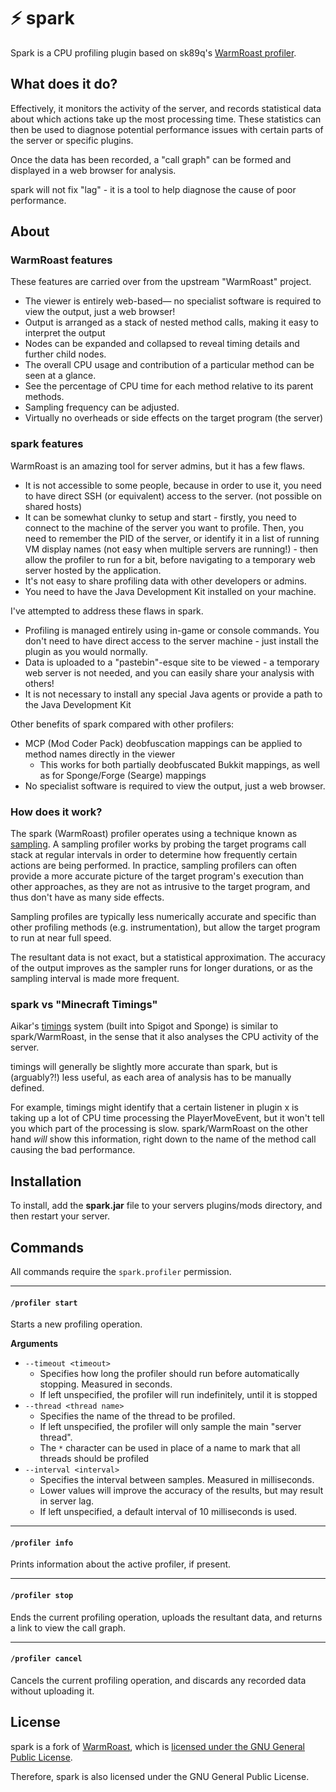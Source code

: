 # :zap: spark
Spark is a CPU profiling plugin based on sk89q's [WarmRoast profiler](https://github.com/sk89q/WarmRoast).

## What does it do?

Effectively, it monitors the activity of the server, and records statistical data about which actions take up the most processing time. These statistics can then be used to diagnose potential performance issues with certain parts of the server or specific plugins.

Once the data has been recorded, a "call graph" can be formed and displayed in a web browser for analysis.

spark will not fix "lag" - it is a tool to help diagnose the cause of poor performance.

## About

### WarmRoast features

These features are carried over from the upstream "WarmRoast" project.

* The viewer is entirely web-based— no specialist software is required to view the output, just a web browser!
* Output is arranged as a stack of nested method calls, making it easy to interpret the output
* Nodes can be expanded and collapsed to reveal timing details and further child nodes.
* The overall CPU usage and contribution of a particular method can be seen at a glance.
* See the percentage of CPU time for each method relative to its parent methods.
* Sampling frequency can be adjusted.
* Virtually no overheads or side effects on the target program (the server)

### spark features

WarmRoast is an amazing tool for server admins, but it has a few flaws.

* It is not accessible to some people, because in order to use it, you need to have direct SSH (or equivalent) access to the server. (not possible on shared hosts)
* It can be somewhat clunky to setup and start - firstly, you need to connect to the machine of the server you want to profile. Then, you need to remember the PID of the server, or identify it in a list of running VM display names (not easy when multiple servers are running!) - then allow the profiler to run for a bit, before navigating to a temporary web server hosted by the application.
* It's not easy to share profiling data with other developers or admins.
* You need to have the Java Development Kit installed on your machine.

I've attempted to address these flaws in spark.

* Profiling is managed entirely using in-game or console commands. You don't need to have direct access to the server machine - just install the plugin as you would normally.
* Data is uploaded to a "pastebin"-esque site to be viewed - a temporary web server is not needed, and you can easily share your analysis with others!
* It is not necessary to install any special Java agents or provide a path to the Java Development Kit

Other benefits of spark compared with other profilers:

* MCP (Mod Coder Pack) deobfuscation mappings can be applied to method names directly in the viewer
  * This works for both partially deobfuscated Bukkit mappings, as well as for Sponge/Forge (Searge) mappings
* No specialist software is required to view the output, just a web browser.

### How does it work?
The spark (WarmRoast) profiler operates using a technique known as [sampling](https://en.wikipedia.org/wiki/Profiling_(computer_programming)#Statistical_profilers). A sampling profiler works by probing the target programs call stack at regular intervals in order to determine how frequently certain actions are being performed. In practice, sampling profilers can often provide a more accurate picture of the target program's execution than other approaches, as they are not as intrusive to the target program, and thus don't have as many side effects.

Sampling profiles are typically less numerically accurate and specific than other profiling methods (e.g. instrumentation), but allow the target program to run at near full speed.

The resultant data is not exact, but a statistical approximation. The accuracy of the output improves as the sampler runs for longer durations, or as the sampling interval is made more frequent.

### spark vs "Minecraft Timings"

Aikar's [timings](https://github.com/aikar/timings) system (built into Spigot and Sponge) is similar to spark/WarmRoast, in the sense that it also analyses the CPU activity of the server.

timings will generally be slightly more accurate than spark, but is (arguably?!) less useful, as each area of analysis has to be manually defined.

For example, timings might identify that a certain listener in plugin x is taking up a lot of CPU time processing the PlayerMoveEvent, but it won't tell you which part of the processing is slow. spark/WarmRoast on the other hand *will* show this information, right down to the name of the method call causing the bad performance.

## Installation

To install, add the **spark.jar** file to your servers plugins/mods directory, and then restart your server.

## Commands

All commands require the `spark.profiler` permission.

___
#### `/profiler start`
Starts a new profiling operation.

**Arguments**
* `--timeout <timeout>`
	* Specifies how long the profiler should run before automatically stopping. Measured in seconds.
	* If left unspecified, the profiler will run indefinitely, until it is stopped
* `--thread <thread name>`
	* Specifies the name of the thread to be profiled.
	* If left unspecified, the profiler will only sample the main "server thread".
	* The `*` character can be used in place of a name to mark that all threads should be profiled
* `--interval <interval>`
	* Specifies the interval between samples. Measured in milliseconds.
	* Lower values will improve the accuracy of the results, but may result in server lag.
	* If left unspecified, a default interval of 10 milliseconds is used.
___
#### `/profiler info`
Prints information about the active profiler, if present.

___
#### `/profiler stop`
Ends the current profiling operation, uploads the resultant data, and returns a link to view the call graph.

___
#### `/profiler cancel`
Cancels the current profiling operation, and discards any recorded data without uploading it.

## License

spark is a fork of [WarmRoast](https://github.com/sk89q/WarmRoast), which is [licensed under the GNU General Public License](https://github.com/sk89q/WarmRoast/blob/3fe5e5517b1c529d95cf9f43fd8420c66db0092a/src/main/java/com/sk89q/warmroast/WarmRoast.java#L1-L17).

Therefore, spark is also licensed under the GNU General Public License.
